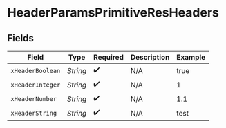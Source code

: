 # HeaderParamsPrimitiveResHeaders


## Fields

| Field              | Type               | Required           | Description        | Example            |
| ------------------ | ------------------ | ------------------ | ------------------ | ------------------ |
| `xHeaderBoolean`   | *String*           | :heavy_check_mark: | N/A                | true               |
| `xHeaderInteger`   | *String*           | :heavy_check_mark: | N/A                | 1                  |
| `xHeaderNumber`    | *String*           | :heavy_check_mark: | N/A                | 1.1                |
| `xHeaderString`    | *String*           | :heavy_check_mark: | N/A                | test               |